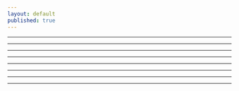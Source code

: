```yaml
---
layout: default
published: true
---
```


<!-- ⚡⚡ COMENTAR ANTES DE PUBLICAR ⚡⚡ -->
<head><script src="//code.iconify.design/1/1.0.6/iconify.min.js"></script></head>

<!-- 
mdi-[name]: set the icon
icon: square around the icon
cl-[color]: set the color of the icon
bg-[color]: set the color of the background
-->

<!-- icon examples-->

<span class="iconify icon cl-white bg-blue" data-icon="mdi-delete"></span>
<span class="iconify icon cl-blue bg-white" data-icon="mdi-delete"></span>
<span class="iconify icon cl-gray bg-white" data-icon="mdi-delete"></span>
<span class="iconify icon cl-black bg-white" data-icon="mdi-delete"></span>

<hr>

<span class="iconify cl-orange bd-orange bg-orange btn-rounded" data-icon="mdi-circle"></span>

<hr>

<span class="iconify cl-white bd-black btn-rounded" data-icon="mdi-circle"></span>

<hr>

<span class="iconify cl-gray bd-gray bg-gray btn-rounded" data-icon="mdi-circle"></span>

<hr>

<span class="iconify cl-blue bd-blue bg-blue btn-rounded" data-icon="mdi-circle"></span>

<hr>

<span class="iconify cl-green bd-green bg-green btn-rounded" data-icon="mdi-circle"></span>

<hr>

<span class="iconify cl-red bd-red bg-red btn-rounded" data-icon="mdi-circle"></span>

<hr>

<span class="iconify cl-yellow bd-yellow bg-yellow btn-rounded" data-icon="mdi-circle"></span>

<hr>

<span class="iconify cl-lime bd-lime bg-lime btn-rounded" data-icon="mdi-circle"></span>